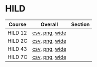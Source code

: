 # HILD

| Course | Overall | Section |
| ------ | ------- | ------- |
| HILD 12 | [csv](https://github.com/UCSD-Historical-Enrollment-Data/2023Spring/blob/main/overall/HILD%2012.csv), [png](https://raw.githubusercontent.com/UCSD-Historical-Enrollment-Data/2023Spring/main/plot_overall/HILD%2012.png), [wide](https://raw.githubusercontent.com/UCSD-Historical-Enrollment-Data/2023Spring/main/plot_overall_wide/HILD%2012.png) |  |
| HILD 2C | [csv](https://github.com/UCSD-Historical-Enrollment-Data/2023Spring/blob/main/overall/HILD%202C.csv), [png](https://raw.githubusercontent.com/UCSD-Historical-Enrollment-Data/2023Spring/main/plot_overall/HILD%202C.png), [wide](https://raw.githubusercontent.com/UCSD-Historical-Enrollment-Data/2023Spring/main/plot_overall_wide/HILD%202C.png) |  |
| HILD 43 | [csv](https://github.com/UCSD-Historical-Enrollment-Data/2023Spring/blob/main/overall/HILD%2043.csv), [png](https://raw.githubusercontent.com/UCSD-Historical-Enrollment-Data/2023Spring/main/plot_overall/HILD%2043.png), [wide](https://raw.githubusercontent.com/UCSD-Historical-Enrollment-Data/2023Spring/main/plot_overall_wide/HILD%2043.png) |  |
| HILD 7C | [csv](https://github.com/UCSD-Historical-Enrollment-Data/2023Spring/blob/main/overall/HILD%207C.csv), [png](https://raw.githubusercontent.com/UCSD-Historical-Enrollment-Data/2023Spring/main/plot_overall/HILD%207C.png), [wide](https://raw.githubusercontent.com/UCSD-Historical-Enrollment-Data/2023Spring/main/plot_overall_wide/HILD%207C.png) |  |
